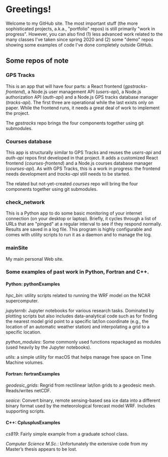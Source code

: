# Greetings! 

Welcome to my GitHub site.  The most important stuff (the more sophisticated projects, a.k.a., "portfolio" repos) is still primarily "work in progress". However, you can also find (1) less advanced work related to the many classes I've taken since spring 2020 and (2) some "demo" repos showing some examples of code I've done completely outside GitHub.

## Some repos of note
### GPS Tracks
This is an app that will have four parts: a React frontend (_gpstracks-frontend_), a Node.js user management API (_users-api_), a Node.js authorization API (_auth-api_) and a Node.js GPS tracks database manager (_tracks-api_).  The first three are operational while the last exists only on paper. While the frontend runs, it needs a great deal of work to implement the project.

The _gpstracks_ repo brings the four components together using git submodules.

### Courses database
This app is structurally similar to GPS Tracks and reuses the _users-api_ and _auth-api_ repos first developed in that project. It adds a customized React frontend (_courses-frontend_) and a Node.js courses database manager (_courses-api_).  As with GPS Tracks, this is a work in progress: the frontend needs development and _tracks-api_ still needs to be started.

The related but not-yet-created _courses_ repo will bring the four components together using git submodules.

### check_network
This is a Python app to do some basic monitoring of your internet connection (on your desktop or laptop).  Briefly, it cycles through a list of URLs that are "pinged" at a regular interval to see if they respond normally.  Results are saved in a log file.  This program is highly configurable and comes with utility scripts to run it as a daemon and to manage the log.

### mainSite
My main personal Web site.

### Some examples of past work in Python, Fortran and C++.

#### Python: pythonExamples
_hpc_bin_: utility scripts related to running the WRF model on the NCAR supercomputer.

_jupyternb_: Jupyter notebooks for various research tasks.  Dominated by plotting scripts but also includes data-analytical code such as for finding the nearest model grid point to a specific lat/lon coordinate (e.g., the location of an automatic weather station) and interpolating a grid to a specific location.

_python_modules_: Some commonly used functions repackaged as modules (used heavily by the Jupyter notebooks).

_utils_: a simple utility for macOS that helps manage free space on Time Machine volumes.

#### Fortran: fortranExamples
_geodesic_grids_: Regrid from rectilinear lat/lon grids to a geodesic mesh.  Reads/writes netCDF.

_seaice_: Convert binary, remote sensing-based sea ice data into a different binary format used by the meteorological forecast model WRF.  Includes supporting scripts.

#### C++: CplusplusExamples
_cs819_: Fairly simple example from a graduate school class.  

_Computer Science M.Sc._: Unfortunately the extensive code from my Master’s thesis appears to be lost.

<!--
**dbreusch/dbreusch** is a ✨ _special_ ✨ repository because its `README.md` (this file) appears on your GitHub profile.

Here are some ideas to get you started:
👋
- 🔭 I’m currently working on ...
- 🌱 I’m currently learning ...
- 👯 I’m looking to collaborate on ...
- 🤔 I’m looking for help with ...
- 💬 Ask me about ...
- 📫 How to reach me: ...
- 😄 Pronouns: ...
- ⚡ Fun fact: ...
-->
